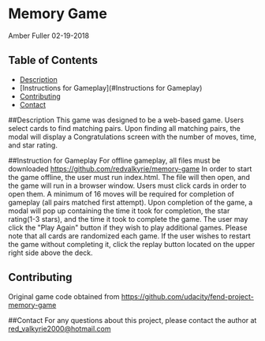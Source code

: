 # Memory Game
Amber Fuller 02-19-2018
## Table of Contents
* [Description](#Description)
* [Instructions for Gameplay](#Instructions for Gameplay)
* [Contributing](#Contributing)
* [Contact](#Contact)

##Description
This game was designed to be a web-based game.  Users select cards to find
matching pairs.  Upon finding all matching pairs, the modal will display a
Congratulations screen with the number of moves, time, and star rating.

##Instruction for Gameplay
For offline gameplay, all files must be downloaded
https://github.com/redvalkyrie/memory-game
In order to start the game offline, the user must run index.html.  The file will
then open, and the game will run in a browser window. Users must click cards in
order to open them.  A minimum of 16 moves will be required for completion of
gameplay (all pairs matched first attempt).  Upon completion of the game, a
modal will pop up containing the time it took for completion, the star
rating(1-3 stars), and the time it took to complete the game.  The user may
click the "Play Again" button if they wish to play additional games.  Please note
that all cards are randomized each game. If the user wishes to restart the game
without completing it, click the replay button located on the upper right side
above the deck.

## Contributing
Original game code obtained from https://github.com/udacity/fend-project-memory-game

##Contact
For any questions about this project, please contact the author at
red_valkyrie2000@hotmail.com
